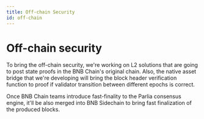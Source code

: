 ```yaml
---
title: Off-chain Security
id: off-chain
---
```


# Off-chain security

To bring the off-chain security, we're working on L2 solutions that are going to post state proofs in the BNB Chain's original chain.
Also, the native asset bridge that we're developing will bring the block header verification function to proof if validator transition between different epochs is correct.

Once BNB Chain teams introduce fast-finality to the Parlia consensus engine, it'll be also merged into BNB Sidechain to bring fast finalization of the produced blocks.
